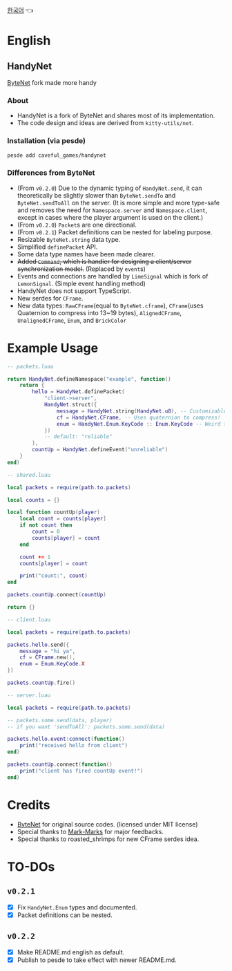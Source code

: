 [한국어](https://github.com/CavefulGames/HandyNet/blob/main/README_kr.md) 👈
# English

## HandyNet
[ByteNet](https://github.com/ffrostfall/ByteNet) fork made more handy

### About
- HandyNet is a fork of ByteNet and shares most of its implementation.
- The code design and ideas are derived from `kitty-utils/net`.

### Installation (via pesde)
```sh
pesde add caveful_games/handynet
```

### Differences from ByteNet
- (From `v0.2.0`) Due to the dynamic typing of `HandyNet.send`, it can theoretically be slightly slower than `ByteNet.sendTo` and `ByteNet.sendToAll` on the server. (It is more simple and more type-safe and removes the need for `Namespace.server` and `Namespace.client`, except in cases where the player argument is used on the client.)
- (From `v0.2.0`) `Packet`s are one directional.
- (From `v0.2.1`) Packet definitions can be nested for labeling purpose.
- Resizable `ByteNet.string` data type.
- Simplified `definePacket` API.
- Some data type names have been made clearer.
- ~~Added `Command`, which is handier for designing a client/server synchronization model.~~ (Replaced by `event`s)
- Events and connections are handled by `LimeSignal` which is fork of `LemonSignal`. (Simple event handling method)
- HandyNet does not support TypeScript.
- New serdes for `CFrame`.
- New data types: `RawCFrame`(equal to `ByteNet.cframe`), `CFrame`(uses Quaternion to compress into 13~19 bytes), `AlignedCFrame`, `UnalignedCFrame`, `Enum`, and `BrickColor`

# Example Usage
```lua
-- packets.luau

return HandyNet.defineNamespace("example", function()
	return {
		hello = HandyNet.definePacket(
			"client->server",
			HandyNet.struct({
				message = HandyNet.string(HandyNet.u8), -- Customizable string size (defaults to u16)
				cf = HandyNet.CFrame, -- Uses quaternion to compress!
				enum = HandyNet.Enum.KeyCode :: Enum.KeyCode -- Weird type error with enums..
			})
			-- default: "reliable"
		),
		countUp = HandyNet.defineEvent("unreliable")
  	}
end)
```

```lua
-- shared.luau

local packets = require(path.to.packets)

local counts = {}

local function countUp(player)
	local count = counts[player]
	if not count then
		count = 0
		counts[player] = count
	end

	count += 1
	counts[player] = count

	print("count:", count)
end

packets.countUp.connect(countUp)

return {}
```

```lua
-- client.luau

local packets = require(path.to.packets)

packets.hello.send({
	message = "hi ya",
	cf = CFrame.new(),
	enum = Enum.KeyCode.X
})

packets.countUp.fire()
```

```lua
-- server.luau

local packets = require(path.to.packets)

-- packets.some.send(data, player)
-- if you want 'sendToAll': packets.some.send(data)

packets.hello.event:connect(function()
	print("received hello from client")
end)

packets.countUp.connect(function()
	print("client has fired countUp event!")
end)
```

# Credits
- [ByteNet](https://github.com/ffrostfall/ByteNet) for original source codes. (licensed under MIT license)
- Special thanks to [Mark-Marks](https://github.com/Mark-Marks) for major feedbacks.
- Special thanks to roasted_shrimps for new CFrame serdes idea.

# TO-DOs
## `v0.2.1`
- [x] Fix `HandyNet.Enum` types and documented.
- [x] Packet definitions can be nested.

## `v0.2.2`
- [x] Make README.md english as default.
- [x] Publish to pesde to take effect with newer README.md.
